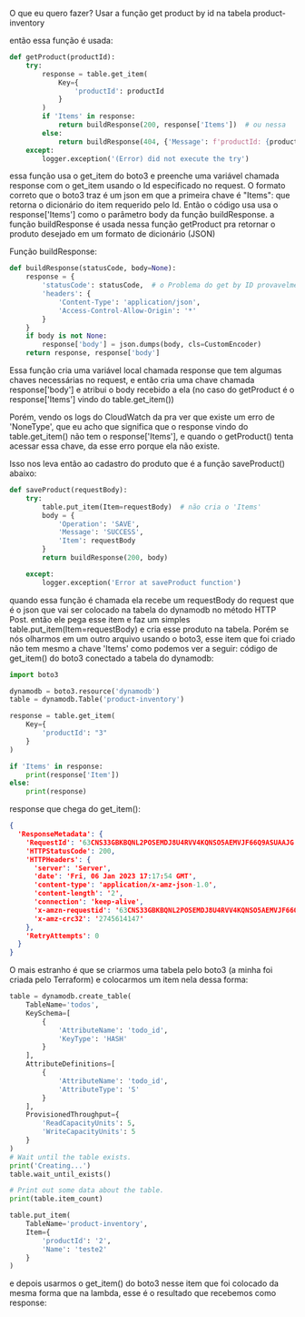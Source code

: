 O que eu quero fazer? Usar a função get product by id
na tabela product-inventory

então essa função é usada:
```python
def getProduct(productId):
    try:
        response = table.get_item(
            Key={
                'productId': productId
            }
        )
        if 'Items' in response:
            return buildResponse(200, response['Items'])  # ou nessa
        else:
            return buildResponse(404, {'Message': f'productId: {productId} not found'})
    except:
        logger.exception('(Error) did not execute the try')
```

essa função usa o get_item do boto3 e preenche uma variável chamada response
com o get_item usando o Id especificado no request.
O formato correto que o boto3 traz é um json em que a primeira chave é
"Items": que retorna o dicionário do item requerido pelo Id.
Então o código usa usa o response['Items'] como o parâmetro body da função buildResponse.
a função buildResponse é usada nessa função getProduct pra retornar o produto desejado em um formato
de dicionário (JSON)

Função buildResponse:
```python
def buildResponse(statusCode, body=None):
    response = {
        'statusCode': statusCode,  # o Problema do get by ID provavelmente está na cosntrução do response nessa função
        'headers': {
            'Content-Type': 'application/json',
            'Access-Control-Allow-Origin': '*'
        }
    }
    if body is not None:
        response['body'] = json.dumps(body, cls=CustomEncoder)
    return response, response['body']
```

Essa função cria uma variável local chamada response que tem algumas chaves necessárias no request,
e então cria uma chave chamada response['body'] e atribui o body recebido a ela (no caso do getProduct é
o response['Items'] vindo do table.get_item())

Porém, vendo os logs do CloudWatch da pra ver que existe um erro de 'NoneType', que eu acho que significa
que o response vindo do table.get_item() não tem o response['Items'], e quando o getProduct() tenta acessar
essa chave, da esse erro porque ela não existe.

Isso nos leva então ao cadastro do produto que é a função saveProduct() abaixo:
```python
def saveProduct(requestBody):
    try:
        table.put_item(Item=requestBody)  # não cria o 'Items'
        body = {
            'Operation': 'SAVE',
            'Message': 'SUCCESS',
            'Item': requestBody
        }
        return buildResponse(200, body)

    except:
        logger.exception('Error at saveProduct function')
```

quando essa função é chamada ela recebe um requestBody do request que é o json que vai ser colocado na tabela
do dynamodb no método HTTP Post. então ele pega esse item e faz um simples table.put_item(Item=requestBody) e
cria esse produto na tabela.
Porém se nós olharmos em um outro arquivo usando o boto3, esse item que foi criado não tem mesmo a chave 'Items'
como podemos ver a seguir:
código de get_item() do boto3 conectado a tabela do dynamodb:
````python
import boto3

dynamodb = boto3.resource('dynamodb')
table = dynamodb.Table('product-inventory')

response = table.get_item(
    Key={
        'productId': "3"
    }
)

if 'Items' in response:
    print(response['Item'])
else:
    print(response)
````

response que chega do get_item():
````json
{
  'ResponseMetadata': {
    'RequestId': '63CNS33GBKBQNL2POSEMDJ8U4RVV4KQNSO5AEMVJF66Q9ASUAAJG',
    'HTTPStatusCode': 200,
    'HTTPHeaders': {
      'server': 'Server',
      'date': 'Fri, 06 Jan 2023 17:17:54 GMT',
      'content-type': 'application/x-amz-json-1.0',
      'content-length': '2',
      'connection': 'keep-alive',
      'x-amzn-requestid': '63CNS33GBKBQNL2POSEMDJ8U4RVV4KQNSO5AEMVJF66Q9ASUAAJG',
      'x-amz-crc32': '2745614147'
    },
    'RetryAttempts': 0
  }
}
````

O mais estranho é que se criarmos uma tabela pelo boto3 (a minha foi criada pelo Terraform)
e colocarmos um item nela dessa forma:
`````python
table = dynamodb.create_table(
    TableName='todos',
    KeySchema=[
        {
            'AttributeName': 'todo_id',
            'KeyType': 'HASH'
        }
    ],
    AttributeDefinitions=[
        {
            'AttributeName': 'todo_id',
            'AttributeType': 'S'
        }
    ],
    ProvisionedThroughput={
        'ReadCapacityUnits': 5,
        'WriteCapacityUnits': 5
    }
)
# Wait until the table exists.
print('Creating...')
table.wait_until_exists()

# Print out some data about the table.
print(table.item_count)

table.put_item(
    TableName='product-inventory',
    Item={
        'productId': '2',
        'Name': 'teste2'
    }
)
`````

e depois usarmos o get_item() do boto3 nesse item que foi colocado da mesma forma que na
lambda, esse é o resultado que recebemos como response:
